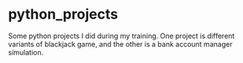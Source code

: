 # python_projects


Some python projects I did during my training. One project is different variants of blackjack game, and the other is a bank account manager simulation.
